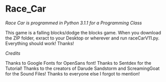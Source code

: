 # Race_Car
*Race Car is programmed in Python 3.1.1 for a Programming Class*

This game is a falling blocks/dodge the blocks game.  When you download the ZIP folder, exract to your Desktop or wherever and 
run raceCarV11.py.  Everything should work!  Thanks!

*Credits*

Thanks to Google Fonts for OpenSans font!
Thanks to Sentdex for the Tutorial!
Thanks to the creators of Darude Sandstorm and ScreamingGoat for the Sound Files!
Thanks to everyone else I forgot to mention!
